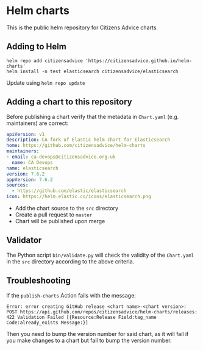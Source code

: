 # Helm charts

This is the public helm repository for Citizens Advice charts.

## Adding to Helm

```
helm repo add citizensadvice 'https://citizensadvice.github.io/helm-charts'
helm install -n test elasticsearch citizensadvice/elasticsearch
```

Update using `helm repo update`

## Adding a chart to this repository

Before publishing a chart verify that the metadata in `Chart.yaml` (e.g. maintainers) are correct:

```yaml
apiVersion: v1
description: CA fork of Elastic helm chart for Elasticsearch
home: https://github.com/citizensadvice/helm-charts
maintainers:
- email: ca-devops@citizensadvice.org.uk
  name: CA Devops
name: elasticsearch
version: 7.6.2
appVersion: 7.6.2
sources:
  - https://github.com/elastic/elasticsearch
icon: https://helm.elastic.co/icons/elasticsearch.png
```

- Add the chart source to the `src` directory
- Create a pull request to `master`
- Chart will be published upon merge

## Validator

The Python script `bin/validate.py` will check the validity of the `Chart.yaml` in the `src` directory according to the above criteria.

## Troubleshooting

If the `publish-charts` Action fails with the message:

```
Error: error creating GitHub release <chart name>-<chart version>: POST https://api.github.com/repos/citizensadvice/helm-charts/releases: 422 Validation Failed [{Resource:Release Field:tag_name Code:already_exists Message:}]
```

Then you need to bump the version number for said chart, as it will fail if you make changes to a chart but fail to bump the version number.
